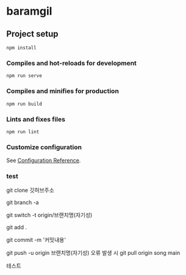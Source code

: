 # baramgil

## Project setup
```
npm install
```

### Compiles and hot-reloads for development
```
npm run serve
```

### Compiles and minifies for production
```
npm run build
```

### Lints and fixes files
```
npm run lint
```

### Customize configuration
See [Configuration Reference](https://cli.vuejs.org/config/).

### test
git clone 깃허브주소

git branch -a

git switch -t origin/브랜치명(자기성)

git add .

git commit -m '커밋내용'

git push -u origin 브랜치명(자기성)
오류 발생 시
git pull origin song main

테스트